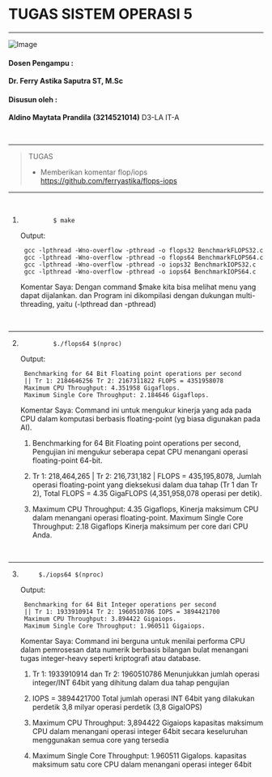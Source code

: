 # TUGAS SISTEM OPERASI 5

---

![Image](https://github.com/user-attachments/assets/838b068c-4d85-452a-aca6-352d279fbd3f)

#### Dosen Pengampu :
**Dr. Ferry Astika Saputra ST, M.Sc**

#### Disusun oleh :
**Aldino Maytata Prandila**
**(3214521014)**
D3-LA IT-A

<br>

---
>TUGAS
>- Memberikan komentar flop/iops
> https://github.com/ferryastika/flops-iops
>
---

<br>

1.	            $ make
    Output:

        gcc -lpthread -Wno-overflow -pthread -o flops32 BenchmarkFLOPS32.c
        gcc -lpthread -Wno-overflow -pthread -o flops64 BenchmarkFLOPS64.c
        gcc -lpthread -Wno-overflow -pthread -o iops32 BenchmarkIOPS32.c
        gcc -lpthread -Wno-overflow -pthread -o iops64 BenchmarkIOPS64.c

    Komentar Saya:
    Dengan command $make kita bisa melihat menu yang dapat dijalankan. dan Program ini dikompilasi dengan dukungan multi-threading, yaitu (-lpthread dan -pthread)

<br>

---

2.	            $./flops64 $(nproc)
    Output:

        Benchmarking for 64 Bit Floating point operations per second
        || Tr 1: 2184646256 Tr 2: 2167311822 FLOPS = 4351958078
        Maximum CPU Throughput: 4.351958 Gigaflops.
        Maximum Single Core Throughput: 2.184646 Gigaflops.

    Komentar Saya:
Command ini untuk mengukur kinerja yang ada pada CPU dalam komputasi berbasis floating-point (yg biasa digunakan pada AI).

    1. Benchmarking for 64 Bit Floating point operations per second, Pengujian ini mengukur seberapa cepat CPU menangani operasi floating-point 64-bit.
   
    2. Tr 1: 218,464,265 | Tr 2: 216,731,182 | FLOPS = 435,195,8078, Jumlah operasi floating-point yang dieksekusi dalam dua tahap (Tr 1 dan Tr 2), Total FLOPS = 4.35 GigaFLOPS (4,351,958,078 operasi per detik).
 
    3. Maximum CPU Throughput: 4.35 Gigaflops, Kinerja maksimum CPU dalam menangani operasi floating-point. Maximum Single Core Throughput: 2.18 Gigaflops Kinerja maksimum per core dari CPU Anda.
   
<br>

---

3.	        $./iops64 $(nproc)
    Output:

        Benchmarking for 64 Bit Integer operations per second
        || Tr 1: 1933910914 Tr 2: 1960510786 IOPS = 3894421700
        Maximum CPU Throughput: 3.894422 Gigaiops.
        Maximum Single Core Throughput: 1.960511 Gigaiops.

    Komentar Saya:
Command ini berguna untuk menilai performa CPU dalam pemrosesan data numerik berbasis bilangan bulat menangani tugas integer-heavy seperti kriptografi atau database.
    
    1. Tr 1: 1933910914 dan Tr 2: 1960510786 Menunjukkan jumlah operasi integer/INT 64bit yang dihitung dalam dua tahap pengujian

    2. IOPS = 3894421700 Total jumlah operasi INT 64bit yang dilakukan perdetik 3,8 milyar operasi perdetik (3,8 GigaIOPS)

    3. Maximum CPU Throughput:  3,894422 Gigaiops kapasitas maksimum CPU dalam menangani operasi integer 64bit secara keseluruhan menggunakan semua core yang tersedia

    4. Maximum Single Core Throughput: 1.960511 GigaIops. kapasitas maksimum satu core CPU dalam menangani operasi integer 64bit
   

